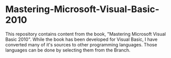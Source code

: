 # Mastering-Microsoft-Visual-Basic-2010

This repository contains content from the book, "Mastering Microsoft Visual Basic 2010". While the book has been developed for Visual Basic, I have converted many of it's sources to other programming languages. Those languages can be done by selecting them from the Branch. 
